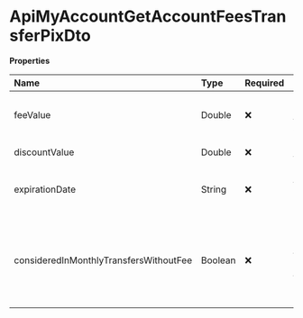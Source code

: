 # ApiMyAccountGetAccountFeesTransferPixDto

**Properties**

| Name                                   | Type    | Required | Description                                                             |
| :------------------------------------- | :------ | :------- | :---------------------------------------------------------------------- |
| feeValue                               | Double  | ❌       | Fee for sending transfers via Pix                                       |
| discountValue                          | Double  | ❌       | Promotional fee (If any)                                                |
| expirationDate                         | String  | ❌       | Promotional fee expiration date (If any)                                |
| consideredInMonthlyTransfersWithoutFee | Boolean | ❌       | Indicates whether the number of free monthly transactions considers Pix |

<!-- This file was generated by liblab | https://liblab.com/ -->
